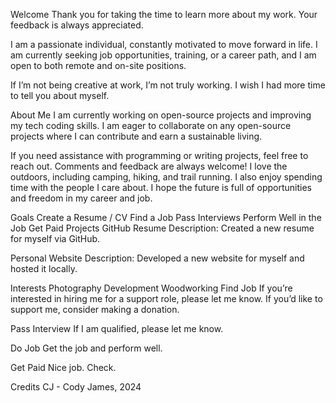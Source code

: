 Welcome
Thank you for taking the time to learn more about my work. Your feedback is always appreciated.

I am a passionate individual, constantly motivated to move forward in life. I am currently seeking job opportunities, training, or a career path, and I am open to both remote and on-site positions.

If I’m not being creative at work, I’m not truly working. I wish I had more time to tell you about myself.

About Me
I am currently working on open-source projects and improving my tech coding skills. I am eager to collaborate on any open-source projects where I can contribute and earn a sustainable living.

If you need assistance with programming or writing projects, feel free to reach out. Comments and feedback are always welcome! I love the outdoors, including camping, hiking, and trail running. I also enjoy spending time with the people I care about. I hope the future is full of opportunities and freedom in my career and job.

Goals
Create a Resume / CV
Find a Job
Pass Interviews
Perform Well in the Job
Get Paid
Projects
GitHub Resume
Description: Created a new resume for myself via GitHub.

Personal Website
Description: Developed a new website for myself and hosted it locally.

Interests
Photography
Development
Woodworking
Find Job
If you’re interested in hiring me for a support role, please let me know. If you’d like to support me, consider making a donation.

Pass Interview
If I am qualified, please let me know.

Do Job
Get the job and perform well.

Get Paid
Nice job. Check.

Credits
CJ - Cody James, 2024
